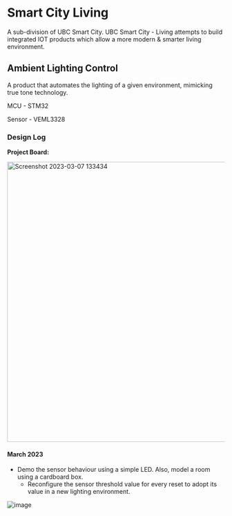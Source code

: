# Smart City Living
A sub-division of UBC Smart City. UBC Smart City - Living attempts to build integrated IOT products which allow a more modern & smarter living environment. 

## Ambient Lighting Control
A product that automates the lighting of a given environment, mimicking true tone technology.

MCU - STM32

Sensor - VEML3328

### Design Log

**Project Board:**

<img width="648" alt="Screenshot 2023-03-07 133434" src="https://user-images.githubusercontent.com/63937643/223567901-7bc8200e-584f-443f-806a-970c9ed68c27.png">

#### March 2023

- Demo the sensor behaviour using a simple LED. Also, model a room using a cardboard box. 
  - Reconfigure the sensor threshold value for every reset to adopt its value in a new lighting environment. 

![image](https://user-images.githubusercontent.com/63937643/227747542-e552e37f-3340-44ba-83e8-d0fcb4a89523.png)
